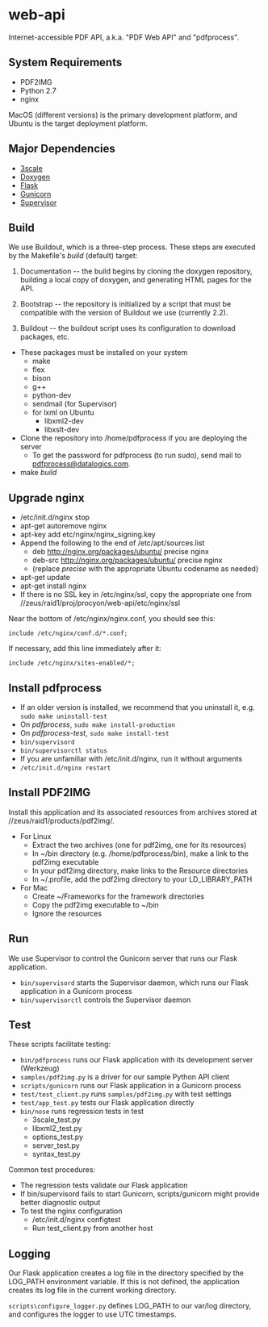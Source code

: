 # web-api

Internet-accessible PDF API, a.k.a. "PDF Web API" and "pdfprocess".

## System Requirements

* PDF2IMG
* Python 2.7
* nginx

MacOS (different versions) is the primary development platform, and Ubuntu is the target deployment platform.

## Major Dependencies

* [3scale](http://3scale.net)
* [Doxygen](http://www.stack.nl/~dimitri/doxygen/)
* [Flask](http://flask.pocoo.org)
* [Gunicorn](http://gunicorn.org)
* [Supervisor](http://supervisord.org)

## Build

We use Buildout, which is a three-step process. These steps are executed by the Makefile's _build_ (default) target:

1. Documentation -- the build begins by cloning the doxygen repository, building a local copy of doxygen, and generating HTML pages for the API.

2. Bootstrap -- the repository is initialized by a script that must be compatible with the version of Buildout we use (currently 2.2).

3. Buildout -- the buildout script uses its configuration to download packages, etc.

* These packages must be installed on your system
    * make
    * flex
    * bison
    * g++
    * python-dev
    * sendmail (for Supervisor)
    * for lxml on Ubuntu
        * libxml2-dev
        * libxslt-dev
* Clone the repository into /home/pdfprocess if you are deploying the server
    * To get the password for pdfprocess (to run sudo), send mail to pdfprocess@datalogics.com.
* make _build_

## Upgrade nginx

* /etc/init.d/nginx stop
* apt-get autoremove nginx
* apt-key add etc/nginx/nginx_signing.key
* Append the following to the end of /etc/apt/sources.list
    * deb http://nginx.org/packages/ubuntu/ precise nginx
    * deb-src http://nginx.org/packages/ubuntu/ precise nginx
    * (replace *precise* with the appropriate Ubuntu codename as needed)
* apt-get update
* apt-get install nginx
* If there is no SSL key in /etc/nginx/ssl, copy the appropriate one from //zeus/raid1/proj/procyon/web-api/etc/nginx/ssl

Near the bottom of /etc/nginx/nginx.conf, you should see this:

    include /etc/nginx/conf.d/*.conf;

If necessary, add this line immediately after it:

    include /etc/nginx/sites-enabled/*;

## Install pdfprocess

* If an older version is installed, we recommend that you uninstall it, e.g. `sudo make uninstall-test`
* On _pdfprocess_, `sudo make install-production`
* On _pdfprocess-test_, `sudo make install-test`
* `bin/supervisord`
* `bin/supervisorctl status`
* If you are unfamiliar with /etc/init.d/nginx, run it without arguments
* `/etc/init.d/nginx restart`

## Install PDF2IMG

Install this application and its associated resources from archives stored at //zeus/raid1/products/pdf2img/.

* For Linux
    * Extract the two archives (one for pdf2img, one for its resources)
    * In ~/bin directory (e.g. /home/pdfprocess/bin), make a link to the pdf2img executable
    * In your pdf2img directory, make links to the Resource directories
    * In ~/.profile, add the pdf2img directory to your LD_LIBRARY_PATH
* For Mac
    * Create ~/Frameworks for the framework directories
    * Copy the pdf2img executable to ~/bin
    * Ignore the resources

## Run

We use Supervisor to control the Gunicorn server that runs our Flask application.

* `bin/supervisord` starts the Supervisor daemon, which runs our Flask application in a Gunicorn process
* `bin/supervisorctl` controls the Supervisor daemon

## Test

These scripts facilitate testing:

* `bin/pdfprocess` runs our Flask application with its development server (Werkzeug)
* `samples/pdf2img.py` is a driver for our sample Python API client
* `scripts/gunicorn` runs our Flask application in a Gunicorn process
* `test/test_client.py` runs `samples/pdf2img.py` with test settings
* `test/app_test.py` tests our Flask application directly
* `bin/nose` runs regression tests in test
    * 3scale_test.py
    * libxml2_test.py
    * options_test.py
    * server_test.py
    * syntax_test.py

Common test procedures:
* The regression tests validate our Flask application
* If bin/supervisord fails to start Gunicorn, scripts/gunicorn might provide better diagnostic output
* To test the nginx configuration
    * /etc/init.d/nginx configtest
    * Run test_client.py from another host

## Logging

Our Flask application creates a log file in the directory specified by the LOG_PATH environment variable. If this is not defined, the application creates its log file in the current working directory.

`scripts\configure_logger.py` defines LOG_PATH to our var/log directory, and configures the logger to use UTC timestamps.
